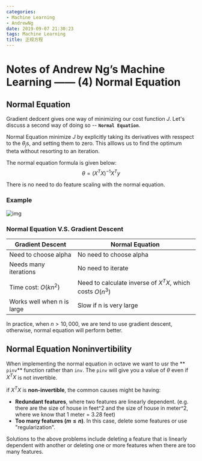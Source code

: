 ```yaml
---
categories:
- Machine Learning
- AndrewNg
date: 2019-09-07 21:30:23
tags: Machine Learning
title: 正规方程
---
```



# Notes of Andrew Ng’s Machine Learning —— (4) Normal Equation

## Normal Equation

Gradient dedcent gives one way of minimizing our cost function $J$. Let's discuss a second way of doing so -- **`Normal Equation`**.

Normal Equation minimize $J$ by explicitly taking its derivatives with resspect to the $\theta_j$s, and setting them to zero. This alllows us to find the optimum theta without resorting to an iteration.

The normal equation formula is given below:
$$
\theta = (X^TX)^{-1}X^Ty
$$


There is no need to do feature scaling with the normal equation.

### Example

![img](https://tva1.sinaimg.cn/large/006y8mN6ly1g6oul2lb93j30gq09dgn1.jpg)

### Normal Equation V.S. Gradient Descent

| Gradient Descent           | Normal Equation                                           |
| -------------------------- | --------------------------------------------------------- |
| Need to choose alpha       | No need to choose alpha                                   |
| Needs many iterations      | No need to iterate                                        |
| Time cost: $O(kn^2)$       | Need to calculate inverse of $X^TX$, which costs $O(n^3)$ |
| Works well when n is large | Slow if n is very large                                   |

In practice, when $n > 10,000$, we are tend to use gradient descent, otherwise, normal equation will perform better.

## Normal Equation Noninvertibility

When implementing the normal equation in octave we want to usr the ** `pinv`** function rather than `inv`. The `pinv` will give you a value of $\theta$ even if $X^TX$ is not invertible.

if $X^TX$ is **non-invertible**, the common causes might be having:

- **Redundant features**, where two features are linearly dependent. (e.g. there are the size of house in feet^2 and the size of house in meter^2, where we know that 1 meter = 3.28 feet)
- **Too many features ($m \le n$)**. In this case, delete some features or use "regularization".

Solutions to the above problems include deleting a feature that is linearly dependent with another or deleting one or more features when there are too many features.